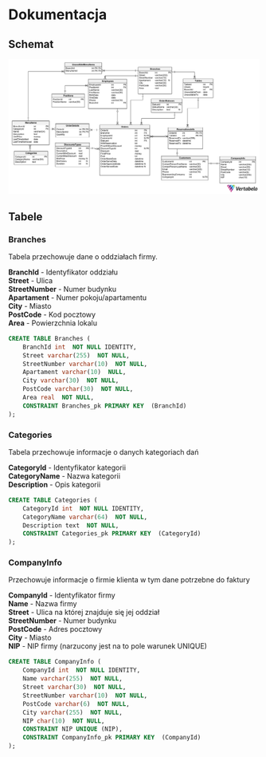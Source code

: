 # Dokumentacja  
## Schemat  
![Schemat](schemat.png)
## Tabele  
### Branches  
Tabela przechowuje dane o oddziałach firmy.  

**BranchId** - Identyfikator oddziału  
**Street** - Ulica  
**StreetNumber** - Numer budynku  
**Apartament** - Numer pokoju/apartamentu  
**City** - Miasto  
**PostCode** - Kod pocztowy  
**Area** - Powierzchnia lokalu  

```SQL
CREATE TABLE Branches (
    BranchId int  NOT NULL IDENTITY,
    Street varchar(255)  NOT NULL,
    StreetNumber varchar(10)  NOT NULL,
    Apartament varchar(10)  NULL,
    City varchar(30)  NOT NULL,
    PostCode varchar(30)  NOT NULL,
    Area real  NOT NULL,
    CONSTRAINT Branches_pk PRIMARY KEY  (BranchId)
);
```

### Categories
Tabela przechowuje informacje o danych kategoriach dań  

**CategoryId** - Identyfikator kategorii  
**CategoryName** - Nazwa kategorii  
**Description** - Opis kategorii  

```SQL
CREATE TABLE Categories (
    CategoryId int  NOT NULL IDENTITY,
    CategoryName varchar(64)  NOT NULL,
    Description text  NOT NULL,
    CONSTRAINT Categories_pk PRIMARY KEY  (CategoryId)
);
```

### CompanyInfo
Przechowuje informacje o firmie klienta w tym dane potrzebne do faktury  

**CompanyId** - Identyfikator firmy  
**Name** - Nazwa firmy  
**Street** - Ulica na której znajduje się jej oddział  
**StreetNumber** - Numer budynku  
**PostCode** - Adres pocztowy  
**City** - Miasto  
**NIP** - NIP firmy (narzucony jest na to pole warunek UNIQUE)  

```SQL
CREATE TABLE CompanyInfo (
    CompanyId int  NOT NULL IDENTITY,
    Name varchar(255)  NOT NULL,
    Street varchar(30)  NOT NULL,
    StreetNumber varchar(10)  NOT NULL,
    PostCode varchar(6)  NOT NULL,
    City varchar(255)  NOT NULL,
    NIP char(10)  NOT NULL,
    CONSTRAINT NIP UNIQUE (NIP),
    CONSTRAINT CompanyInfo_pk PRIMARY KEY  (CompanyId)
);
```







